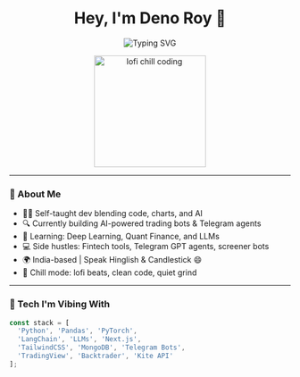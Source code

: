 <!-- GitHub Profile README.md for Deno Roy -->

<h1 align="center">Hey, I'm Deno Roy 👋</h1>

<p align="center">
  <img src="https://readme-typing-svg.demolab.com?font=Fira+Code&size=24&duration=3000&pause=1000&color=F7F7F7&center=true&vCenter=true&multiline=true&width=600&height=80&lines=Chill+Coder+by+Day...+Algo+Trader+by+Night.;Building+AI+%E2%9A%99%EF%B8%8F+%7C+Trading+Bots+%F0%9F%9A%80+%7C+Side+Quests+on+the+Charts" alt="Typing SVG" />
</p>

<p align="center">
  <img src="https://media.giphy.com/media/3o7aD2saalBwwftBIY/giphy.gif" width="200" alt="lofi chill coding" />
</p>

---

### 🧠 About Me

- 🧑‍💻 Self-taught dev blending code, charts, and AI  
- 🔍 Currently building AI-powered trading bots & Telegram agents  
- 🧠 Learning: Deep Learning, Quant Finance, and LLMs  
- 💻 Side hustles: Fintech tools, Telegram GPT agents, screener bots  
- 🌍 India-based | Speak Hinglish & Candlestick 😄  
- 🧘 Chill mode: lofi beats, clean code, quiet grind

---

### 🚀 Tech I'm Vibing With

```ts
const stack = [
  'Python', 'Pandas', 'PyTorch',
  'LangChain', 'LLMs', 'Next.js',
  'TailwindCSS', 'MongoDB', 'Telegram Bots',
  'TradingView', 'Backtrader', 'Kite API'
];
